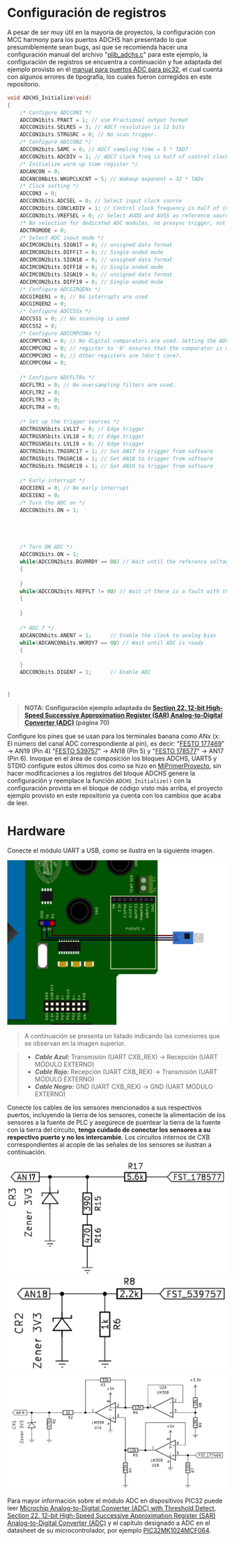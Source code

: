 # Configuración de registros

A pesar de ser muy útil en la mayoría de proyectos, la configuración con MCC harmony para los puertos ADCHS han presentado lo que presumiblemente sean bugs, así que se recomienda hacer una configuración manual del archivo "[plib_adchs.c](https://github.com/CXBRexDevs/Codigos-ejemplo-CXB/blob/main/ADC18/firmware/src/config/default/peripheral/adchs/plib_adchs.c)" para este ejemplo, la configuración de registros se encuentra a continuación y fue adaptada del ejemplo provisto en él [manual para puertos ADC para pic32](https://ww1.microchip.com/downloads/en/DeviceDoc/Section22._12-bit_HS_SAR_ADC_FRM_DS60001344E.pdf), el cual cuenta con algunos errores de tipografía, los cuales fueron corregidos en este repositorio.

```C
void ADCHS_Initialize(void)
{
    /* Configure ADCCON1 */
    ADCCON1bits.FRACT = 1; // use Fractional output format
    ADCCON1bits.SELRES = 3; // ADC7 resolution is 12 bits
    ADCCON1bits.STRGSRC = 0; // No scan trigger.
    /* Configure ADCCON2 */
    ADCCON2bits.SAMC = 6; // ADC7 sampling time = 5 * TAD7
    ADCCON2bits.ADCDIV = 1; // ADC7 clock freq is half of control clock = TAD7
    /* Initialize warm up time register */
    ADCANCON = 0;
    ADCANCONbits.WKUPCLKCNT = 5; // Wakeup exponent = 32 * TADx
    /* Clock setting */
    ADCCON3 = 0;
    ADCCON3bits.ADCSEL = 0; // Select input clock source
    ADCCON3bits.CONCLKDIV = 1; // Control clock frequency is half of input clock
    ADCCON3bits.VREFSEL = 0; // Select AVDD and AVSS as reference source
    /* No selection for dedicated ADC modules, no presync trigger, not sync sampling */
    ADCTRGMODE = 0;
    /* Select ADC input mode */
    ADCIMCON2bits.SIGN17 = 0; // unsigned data format
    ADCIMCON2bits.DIFF17 = 0; // Single ended mode
    ADCIMCON2bits.SIGN18 = 0; // unsigned data format
    ADCIMCON2bits.DIFF18 = 0; // Single ended mode
    ADCIMCON2bits.SIGN19 = 0; // unsigned data format
    ADCIMCON2bits.DIFF19 = 0; // Single ended mode
    /* Configure ADCGIRQENx */
    ADCGIRQEN1 = 0; // No interrupts are used
    ADCGIRQEN2 = 0;
    /* Configure ADCCSSx */
    ADCCSS1 = 0; // No scanning is used
    ADCCSS2 = 0;
    /* Configure ADCCMPCONx */
    ADCCMPCON1 = 0; // No digital comparators are used. Setting the ADCCMPCONx
    ADCCMPCON2 = 0; // register to '0' ensures that the comparator is disabled.
    ADCCMPCON3 = 0; // Other registers are ?don't care?.
    ADCCMPCON4 = 0;

    /* Configure ADCFLTRx */
    ADCFLTR1 = 0; // No oversampling filters are used.
    ADCFLTR2 = 0;
    ADCFLTR3 = 0;
    ADCFLTR4 = 0;

    /* Set up the trigger sources */
    ADCTRGSNSbits.LVL17 = 0; // Edge trigger
    ADCTRGSNSbits.LVL18 = 0; // Edge trigger
    ADCTRGSNSbits.LVL19 = 0; // Edge trigger
    ADCTRG5bits.TRGSRC17 = 1; // Set AN17 to trigger from software
    ADCTRG5bits.TRGSRC18 = 1; // Set AN18 to trigger from software
    ADCTRG5bits.TRGSRC19 = 1; // Set AN19 to trigger from software

    /* Early interrupt */
    ADCEIEN1 = 0; // No early interrupt
    ADCEIEN2 = 0;
    /* Turn the ADC on */
    ADCCON1bits.ON = 1;




    /* Turn ON ADC */
    ADCCON1bits.ON = 1;
    while(ADCCON2bits.BGVRRDY == 0U) // Wait until the reference voltage is ready
    {

    }
    while(ADCCON2bits.REFFLT != 0U) // Wait if there is a fault with the reference voltage
    {

    }

    /* ADC 7 */
    ADCANCONbits.ANEN7 = 1;      // Enable the clock to analog bias
    while(ADCANCONbits.WKRDY7 == 0U) // Wait until ADC is ready
    {

    }
    ADCCON3bits.DIGEN7 = 1;      // Enable ADC


}
```

> **NOTA: Configuración ejemplo adaptada de [Section 22. 12-bit High-Speed Successive Approximation
> Register (SAR) Analog-to-Digital Converter (ADC)](https://ww1.microchip.com/downloads/en/DeviceDoc/Section22._12-bit_HS_SAR_ADC_FRM_DS60001344E.pdf) (página 70)**

Configure los pines que se usan para los terminales banana como ANx (x: El número del canal ADC correspondiente al pin), es decir: "[FESTO 177469](https://ip.festo-didactic.com/InfoPortal/DataSheets/INT/177469_en_v2.0_Analog_ultrasonic_distance_sensor.pdf)" &rarr; AN19 (Pin 4) "[FESTO 539757](https://ip.festo-didactic.com/InfoPortal/DataSheets/INT/539757_es_v2.0_Sensor_de_presi%C3%B3n_SDE1.pdf)" &rarr; AN18 (Pin 5) y "[FESTO 178577](https://ip.festo-didactic.com/InfoPortal/DataSheets/INT/178577_en_v2.0_Proximity_sensor_optical.pdf)" &rarr; AN17 (Pin 6). Invoque en el área de composición los bloques ADCHS, UART5 y STDIO configure estos últimos dos como se hizo en [MiPrimerProyecto](https://github.com/CXBRexDevs/Codigos-ejemplo-CXB/tree/main/MiPrimerProyecto), sin hacer modificaciones a los registros del bloque ADCHS genere la configuración y reemplace la función ```ADCHS_Initialize()``` con la configuración provista en el bloque de código visto más arriba, el proyecto ejemplo provisto en este repositorio ya cuenta con los cambios que acaba de leer.

# Hardware

Conecte el módulo UART a USB, como se ilustra en la siguiente imagen.

![](https://github.com/CXBRexDevs/Codigos-ejemplo-CXB/blob/main/images/CXBUART.png?raw=true)

> A continuación se presenta un listado indicando las conexiones que se observan en la imagen superior.

> + ***Cable Azul:*** Transmisión (UART CXB_REX) → Recepción (UART MÓDULO EXTERNO)
> + ***Cable Rojo:*** Recepción (UART CXB_REX) → Transmisión (UART MÓDULO EXTERNO)
> + ***Cable Negro:*** GND (UART CXB_REX) → GND (UART MÓDULO EXTERNO)

Conecte los cables de los sensores mencionados a sus respectivos puertos, incluyendo la tierra de los sensores, conecte la alimentación de los sensores a la fuente de PLC y asegúrece de puentear la tierra de la fuente con la tierra del circuito, **tenga cuidado de conectar los sensores a su respectivo puerto y no los intercambie**. Los circuitos internos de CXB correspondientes al acople de las señales de los sensores se ilustran a continuación.

![](https://github.com/CXBRexDevs/Codigos-ejemplo-CXB/blob/main/images/DivTens1.png?raw=true)
![](https://github.com/CXBRexDevs/Codigos-ejemplo-CXB/blob/main/images/DivTens2.png?raw=true)
![](https://github.com/CXBRexDevs/Codigos-ejemplo-CXB/blob/main/images/OpAmps.png?raw=true)

Para mayor información sobre el módulo ADC en dispositivos PIC32 puede leer [Microchip Analog-to-Digital Converter (ADC) with Threshold Detect](https://ww1.microchip.com/downloads/en/DeviceDoc/60001359b.pdf), [Section 22. 12-bit High-Speed Successive Approximation
Register (SAR) Analog-to-Digital Converter (ADC)](https://ww1.microchip.com/downloads/en/DeviceDoc/Section22._12-bit_HS_SAR_ADC_FRM_DS60001344E.pdf) y el capítulo designado a ADC en el datasheet de su microcontrolador, por ejemplo [PIC32MK1024MCF064](https://ww1.microchip.com/downloads/en/DeviceDoc/PIC32MK_GP_MC_Familly_Datasheet_60001402G.pdf#G26.1079552).
